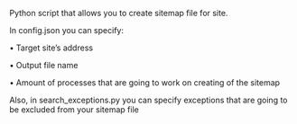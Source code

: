 Python script that allows you to create sitemap file for site.

In config.json you can specify:

  •	  Target site’s address

  •	  Output file name

  •	  Amount of processes that are going to work on creating of the sitemap

Also, in search_exceptions.py you can specify exceptions that are going to be excluded from your sitemap file
